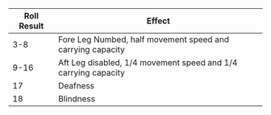 | Roll Result  | Effect                             |
|--------------|------------------------------------|
| 3-8          | Fore Leg Numbed, half movement speed and carrying capacity  |
| 9-16         | Aft Leg disabled, 1/4 movement speed and 1/4 carrying capacity |
| 17           | Deafness                            |
| 18           | Blindness                           |
